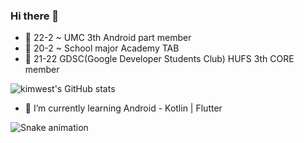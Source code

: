 ### Hi there 👋

- 🏢 22-2 ~ UMC 3th Android part member 
- 🏢 20-2 ~ School major Academy TAB
- 🏢 21-22 GDSC(Google Developer Students Club) HUFS 3th CORE member

![kimwest's GitHub stats](https://github-readme-stats.vercel.app/api?username=kimwest00&show_icons=true&theme=radical)

- 🌱 I’m currently learning Android - Kotlin | Flutter

![Snake animation](https://github.com/YOUR_USERNAME/YOUR_USERNAME/blob/output/github-contribution-grid-snake.gif)
